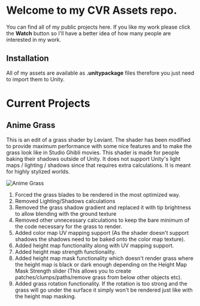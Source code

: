 # Welcome to my CVR Assets repo.

You can find all of my public projects here. If you like my work please click the **Watch** button so I'll have a better idea of how many people are interested in my work.

## Installation

All of my assets are available as **.unitypackage** files therefore you just need to import them to Unity.

# Current Projects

## Anime Grass
This is an edit of a grass shader by Leviant. The shader has been modified to provide maximum performance with some nice features and to make the grass look like in Studio Ghibli movies. This shader is made for people baking their shadows outside of Unity. It does not support Unity's light maps / lighting / shadows since that requires extra calculations. It is meant for highly stylized worlds.

![Anime Grass](https://i.imgur.com/C0CL9Ct.png)

1. Forced the grass blades to be rendered in the most optimized way.
2. Removed Lighting/Shadows calculations
3. Removed the grass shadow gradient and replaced it with tip brightness to allow blending with the ground texture
4. Removed other unnecessary calculations to keep the bare minimum of the code necessary for the grass to render.
5. Added color map UV mapping support (As the shader doesn't support shadows the shadows need to be baked onto the color map texture).
6. Added height map functionality along with UV mapping support.
7. Added height map strength functionality.
8. Added height map mask functionality which doesn't render grass where the height map is black or dark enough depending on the Height Map Mask Strength slider (This allows you to create patches/clumps/paths/remove grass from below other objects etc).
9. Added grass rotation functionality. If the rotation is too strong and the grass will go under the surface it simply won't be rendered just like with the height map masking.

